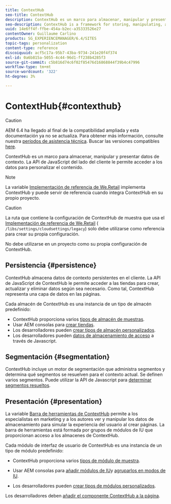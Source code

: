 ```yaml
---
title: ContextHub
seo-title: ContextHub
description: ContextHub es un marco para almacenar, manipular y presentar datos de contexto
seo-description: ContextHub is a framework for storing, manipulating, and presenting context data
uuid: 14e6ff4f-ffbe-454a-b2ec-a35333526e27
contentOwner: Guillaume Carlino
products: SG_EXPERIENCEMANAGER/6.4/SITES
topic-tags: personalization
content-type: reference
discoiquuid: acf5c17a-95b7-43ba-9734-241e20f4f374
exl-id: 0a6b815a-5055-4c44-96d1-ff238b4285f3
source-git-commit: c5b816d74c6f02f85476d16868844f39b4c47996
workflow-type: tm+mt
source-wordcount: '322'
ht-degree: 3%

---
```


# ContextHub{#contexthub}

>[!CAUTION]
>
>AEM 6.4 ha llegado al final de la compatibilidad ampliada y esta documentación ya no se actualiza. Para obtener más información, consulte nuestra [períodos de asistencia técnica](https://helpx.adobe.com/es/support/programs/eol-matrix.html). Buscar las versiones compatibles [here](https://experienceleague.adobe.com/docs/).

ContextHub es un marco para almacenar, manipular y presentar datos de contexto. La API de JavaScript del lado del cliente le permite acceder a los datos para personalizar el contenido.

>[!NOTE]
>
>La variable [Implementación de referencia de We.Retail](/help/sites-developing/we-retail.md) implementa ContextHub y puede servir de referencia cuando integra ContextHub en su propio proyecto.

>[!CAUTION]
>
>La ruta que contiene la configuración de ContextHub de muestra que usa el [Implementación de referencia de We.Retail](/help/sites-developing/we-retail.md) ( `/libs/settings/cloudsettings/legacy`) solo debe utilizarse como referencia para crear su propia configuración.
>
>No debe utilizarse en un proyecto como su propia configuración de ContextHub.

## Persistencia {#persistence}

ContextHub almacena datos de contexto persistentes en el cliente. La API de JavaScript de ContextHub le permite acceder a las tiendas para crear, actualizar y eliminar datos según sea necesario. Como tal, ContextHub representa una capa de datos en las páginas.

Cada almacén de ContextHub es una instancia de un tipo de almacén predefinido:

* ContextHub proporciona varios [tipos de almacén de muestras](/help/sites-developing/ch-samplestores.md).
* Usar AEM consolas para [crear tiendas](/help/sites-administering/contexthub-config.md#creating-a-contexthub-store).
* Los desarrolladores pueden [crear tipos de almacén personalizados](/help/sites-developing/ch-extend.md#creating-custom-store-candidates).
* Los desarrolladores pueden [datos de almacenamiento de acceso](/help/sites-developing/ch-adding.md#interacting-with-contexthub-stores) a través de Javascript.

## Segmentación {#segmentation}

ContextHub incluye un motor de segmentación que administra segmentos y determina qué segmentos se resuelven para el contexto actual. Se definen varios segmentos. Puede utilizar la API de Javascript para [determinar segmentos resueltos](/help/sites-developing/ch-adding.md#determining-resolved-contexthub-segments).

## Presentación {#presentation}

La variable [Barra de herramientas de ContextHub](/help/sites-authoring/ch-previewing.md) permite a los especialistas en marketing y a los autores ver y manipular los datos de almacenamiento para simular la experiencia del usuario al crear páginas. La barra de herramientas está formada por grupos de módulos de IU que proporcionan acceso a los almacenes de ContextHub.

Cada módulo de interfaz de usuario de ContextHub es una instancia de un tipo de módulo predefinido:

* ContextHub proporciona varios [tipos de módulo de muestra](/help/sites-developing/ch-samplemodules.md).
* Usar AEM consolas para [añadir módulos de IU](/help/sites-administering/contexthub-config.md#adding-a-ui-module)y [agruparlos en modos de IU](/help/sites-administering/contexthub-config.md#adding-a-ui-mode).

* Los desarrolladores pueden [crear tipos de módulos personalizados](/help/sites-developing/ch-extend.md#creating-contexthub-ui-module-types).

Los desarrolladores deben [añadir el componente ContextHub a la página](/help/sites-developing/ch-adding.md).
